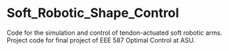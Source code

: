 # Soft_Robotic_Shape_Control
Code for the simulation and control of tendon-actuated soft robotic arms. Project code for final project of EEE 587 Optimal Control at ASU.
